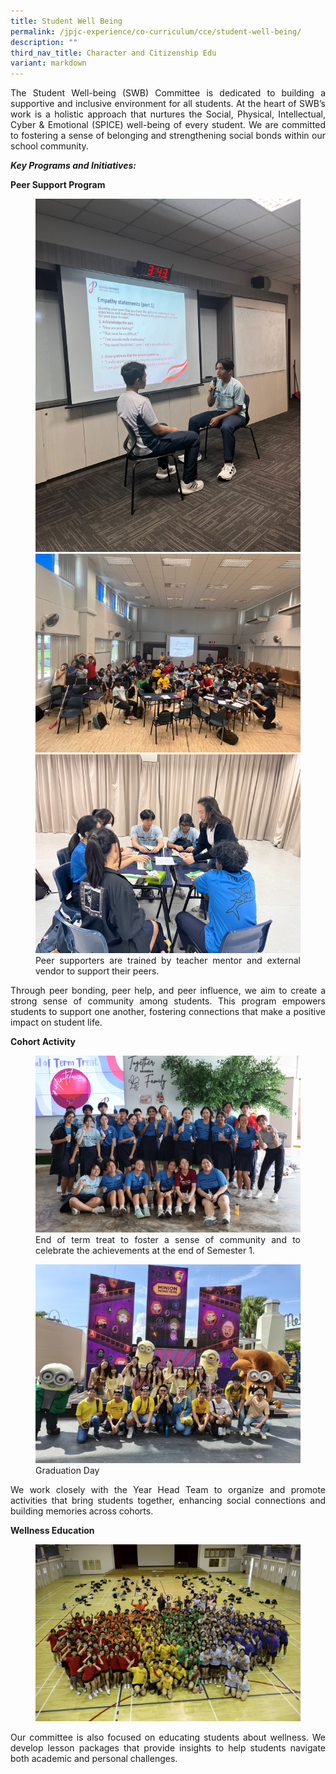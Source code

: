 ```yaml
---
title: Student Well Being
permalink: /jpjc-experience/co-curriculum/cce/student-well-being/
description: ""
third_nav_title: Character and Citizenship Edu
variant: markdown
---
```

<div align="justify">
	
<p>The Student Well-being (SWB) Committee is dedicated to building a supportive and inclusive environment for all students. At the heart of SWB’s work is a holistic approach that nurtures the Social, Physical, Intellectual, Cyber &amp; Emotional (SPICE) well-being of every student. We are committed to fostering a sense of belonging and strengthening social bonds within our school community.</p>	
	
<p><b><i>	Key Programs and Initiatives:</i></b></p>
	<p><b> Peer Support Program</b></p>		

<figure>
<img src="/images/JPJC%20Experience/Co%20Curriculum/CCE/Student%20Well%20being/swb2.jpg">
<img src="/images/JPJC%20Experience/Co%20Curriculum/CCE/Student%20Well%20being/swb3.jpg">
<img src="/images/JPJC%20Experience/Co%20Curriculum/CCE/Student%20Well%20being/swb4.jpg">
Peer supporters are trained by teacher mentor and external vendor to support their peers.</figure>	

<p>	Through peer bonding, peer help, and peer influence, we aim to create a strong sense of community among students. This program empowers students to support one another, fostering connections that make a positive impact on student life.</p>
	
<p><b>Cohort Activity</b></p>			
	
<figure>
<img src="/images/JPJC%20Experience/Co%20Curriculum/CCE/Student%20Well%20being/swb5.jpg">
End of term treat to foster a sense of community and to celebrate the achievements at the end of Semester 1.</figure>	
	
	
<figure>
<img src="/images/JPJC%20Experience/Co%20Curriculum/CCE/Student%20Well%20being/swb6.jpg">
Graduation Day</figure>		
	
<p>	We work closely with the Year Head Team to organize and promote activities that bring students together, enhancing social connections and building memories across cohorts.</p>
	
<p><b>Wellness Education</b></p>			
	
<figure>
<img src="/images/JPJC%20Experience/Co%20Curriculum/CCE/Student%20Well%20being/swb7.jpg">
</figure>	
		
<p>Our committee is also focused on educating students about wellness. We develop lesson packages that provide insights to help students navigate both academic and personal challenges.</p>
	
</div>